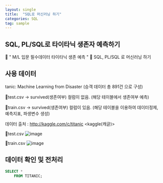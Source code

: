 ```yaml
---
layout: single
title:  "SQL로 머신러닝 하기"
categories: SQL
tag: sample
---
```


## SQL, PL/SQL로 타이타닉 생존자 예측하기
🚢 " M/L 입문 필수데이터 타이타닉 생존 예측 "
📌 SQL, PL/SQL 로 머신러닝 하기

## 사용 데이터
tanic: Machine Learning from Disaster (승객 데이터 총 891건 으로 구성)

📑test.csv -> survived(생존여부) 컬럼이 없음. (해당 테이블에서 생존여부 예측)

📑train.csv -> survived(생존여부) 컬럼이 있음. (해당 테이블을 이용하여 데이터정제, 예측지표, 파생변수 생성)

데이터 출처 : http://kaggle.com/c/titanic <kaggle(캐글)>

📑test.csv
![image](https://user-images.githubusercontent.com/58736077/215252165-b0474acb-5ef8-4b19-8c29-b627d9720871.png)

📑train.csv
![image](https://user-images.githubusercontent.com/58736077/215252192-1e0f37c3-a423-4041-be7d-8ac3cbb7f242.png)

## 데이터 확인 및 전처리

```SQL
SELECT *
    FROM TITANIC; 
```